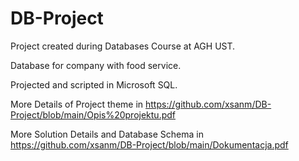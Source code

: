 # DB-Project

Project created during Databases Course at AGH UST.

Database for company with food service.

Projected and scripted in Microsoft SQL.


More Details of Project theme in https://github.com/xsanm/DB-Project/blob/main/Opis%20projektu.pdf

More Solution Details and Database Schema in https://github.com/xsanm/DB-Project/blob/main/Dokumentacja.pdf
